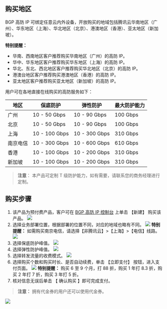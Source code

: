 ## 购买地区
BGP 高防 IP 可绑定任意云内外设备，开放购买的地域包括腾讯云华南地区（广州）、华东地区（上海）、华北地区（北京）、港澳地区（香港）、亚太地区（新加坡）。

 **特别提醒：**
- 华南、西南地区客户推荐购买华南地区（广州）的高防 IP。
- 华中、华东地区客户推荐购买华东地区（上海）的高防 IP。
- 华北、东北、西北地区客户推荐购买华北地区（北京）的高防 IP。
- 港澳台地区客户推荐购买港澳地区（香港）的高防 IP。
- 亚太地区客户推荐购买亚太地区（新加坡）的高防 IP。

用户可在各地直接在线购买的高防服务如下：

| 地区   | 保底防护       | 弹性防护       | 最大防护能力  |
| ------ | -------- | ------- | ------- |
| 广州   | 10 - 50 Gbps  | 10 - 90 Gbps  | 100 Gbps |
| 北京   | 10 - 50 Gbps  | 10 - 90 Gbps  | 100 Gbps |
| 上海   | 10 - 100 Gbps | 10 - 300 Gbps | 310 Gbps |
| 南京电信 | 10 - 300 Gbps | 10 - 600 Gbps | 610 Gbps |
| 香港   | 10 - 100 Gbps | 10 - 200 Gbps | 310 Gbps |
| 新加坡  | 10 - 100 Gbps | 10 - 200 Gbps | 310 Gbps |

>**注意**：
>本产品可定制 T 级防护能力，如有需要，请联系您的商务经理进行定制。

## 购买步骤
1. 该产品为预付费产品，客户可在 [BGP 高防 IP 控制台](https://console.cloud.tencent.com/dayu/bgpip) 上单击 【新建】 购买该产品。
 ![](https://main.qcloudimg.com/raw/18740d9e43ba701c2a28eeb0283c164f.png)
2. 选择业务部署位置，根据部署的位置不同，对应的地域也略有不同。
 ![](https://main.qcloudimg.com/raw/089c13f6cac3080512c4a4439692c98d.png)
**特别提醒：**
如需购买南京电信，请选择【非腾讯云】>【上海】>【电信】线路。
 ![](https://main.qcloudimg.com/raw/f0295231fee0f168e7e5ac13e6e0bfa4.png)
3.  选择保底防护峰值。
 ![](https://main.qcloudimg.com/raw/76628db0af5f1caf5865090d0bb2968f.png)
4. 选择弹性防护峰值。
 ![](https://main.qcloudimg.com/raw/623e43de44210ee6431b3753fbedc76e.png)
5. 选择转发流量的收费模式。
 ![](https://main.qcloudimg.com/raw/e5bc2922b9a132745918b5ef37673023.png)
6.  选择购买个数和购买时长、是否自动续费，单击 【立即支付】 按钮，进入支付页面。
 ![](https://main.qcloudimg.com/raw/70008b44a267aed2e4d61319e57f8860.png)
 **特别提醒：**
 购买  6  至  9 个月，打  88  折，购买  1  年打  8.3  折，购买  2  年打  7  折，购买  3  年打  5 折。
7. 核对信息无误后单击 【 确认购买 】即可完成支付。
> **注意：**
> 拥有代金券的用户还可以使用代金券。

  ![](https://main.qcloudimg.com/raw/6632ace9b4e49cb16c05e71e8da561ba.png)


